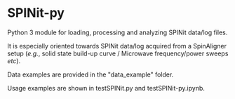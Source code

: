 # SPINit-py
Python 3 module for loading, processing and analyzing SPINit data/log files.

It is especially oriented towards SPINit data/log acquired from a SpinAligner setup (_e.g._, solid state build-up curve / Microwave frequency/power sweeps _etc_).

Data examples are provided in the "data_example" folder.

Usage examples are shown in testSPINit.py and testSPINit-py.ipynb.



